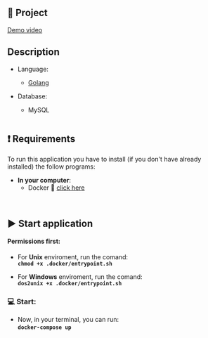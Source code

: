 ## 📝 Project

[Demo video]()
## Description

* Language:
  - [Golang](https://golang.org/)  

* Database:
  - MySQL  
<img src="" >

## ❗ Requirements
To run this application you have to install (if you don't have already installed) the follow programs:
* <b>In your computer</b>:
   * Docker 🐳 [click here](https://docs.docker.com/get-docker/)
<br>

## ▶️ Start application

#### Permissions first:  

* For <b>Unix</b> enviroment, run the comand:  
<b>```chmod +x .docker/entrypoint.sh```</b>  

* For <b>Windows</b> enviroment, run the comand:   
<b>```dos2unix +x .docker/entrypoint.sh```</b>  

### 💻 Start:
* Now, in your terminal, you can run:  <br>
<b>```docker-compose up```</b>

<br><br>
